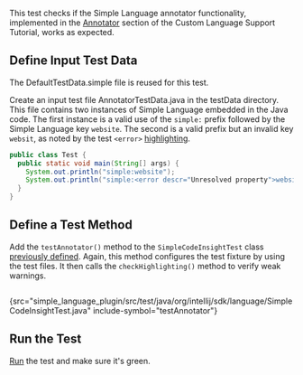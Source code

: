 [//]: # (title: 4. Annotator Test)

<!-- Copyright 2000-2021 JetBrains s.r.o. and other contributors. Use of this source code is governed by the Apache 2.0 license that can be found in the LICENSE file. -->

This test checks if the Simple Language annotator functionality, implemented in the [Annotator](annotator.md) section of the Custom Language Support Tutorial, works as expected.

## Define Input Test Data
The <path>DefaultTestData.simple</path> file is reused for this test.

Create an input test file <path>AnnotatorTestData.java</path> in the <path>testData</path> directory.
This file contains two instances of Simple Language embedded in the Java code.
The first instance is a valid use of the `simple:` prefix followed by the Simple Language key `website`.
The second is a valid prefix but an invalid key `websit`, as noted by the test `<error>` [highlighting](testing_highlighting.md).

```java
public class Test {
  public static void main(String[] args) {
    System.out.println("simple:website");
    System.out.println("simple:<error descr="Unresolved property">websit</error>");
  }
}
```

## Define a Test Method
Add the `testAnnotator()` method to the `SimpleCodeInsightTest` class [previously defined](completion_test.md#define-a-test).
Again, this method configures the test fixture by using the test files.
It then calls the `checkHighlighting()` method to verify weak warnings.

```java
```
{src="simple_language_plugin/src/test/java/org/intellij/sdk/language/SimpleCodeInsightTest.java" include-symbol="testAnnotator"}

## Run the Test
[Run](completion_test.md#run-the-test) the test and make sure it's green.
